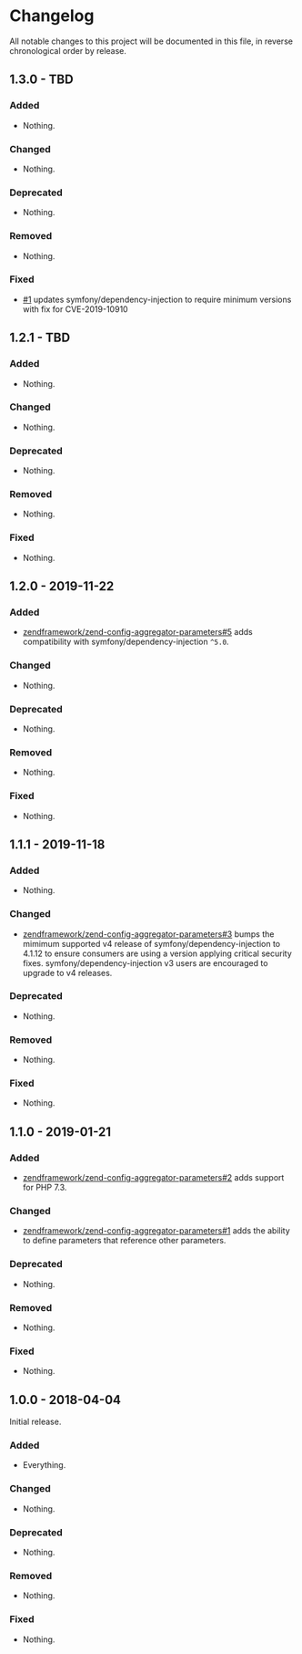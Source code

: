 # Changelog

All notable changes to this project will be documented in this file, in reverse chronological order by release.

## 1.3.0 - TBD

### Added

- Nothing.

### Changed

- Nothing.

### Deprecated

- Nothing.

### Removed

- Nothing.

### Fixed

- [#1](https://github.com/laminas/laminas-config-aggregator-parameters/pull/1) updates symfony/dependency-injection to require minimum versions with fix for CVE-2019-10910 

## 1.2.1 - TBD

### Added

- Nothing.

### Changed

- Nothing.

### Deprecated

- Nothing.

### Removed

- Nothing.

### Fixed

- Nothing.

## 1.2.0 - 2019-11-22

### Added

- [zendframework/zend-config-aggregator-parameters#5](https://github.com/zendframework/zend-config-aggregator-parameters/pull/5) adds compatibility with symfony/dependency-injection `^5.0`.

### Changed

- Nothing.

### Deprecated

- Nothing.

### Removed

- Nothing.

### Fixed

- Nothing.

## 1.1.1 - 2019-11-18

### Added

- Nothing.

### Changed

- [zendframework/zend-config-aggregator-parameters#3](https://github.com/zendframework/zend-config-aggregator-parameters/pull/3) bumps the mimimum supported v4 release of symfony/dependency-injection to 4.1.12 to ensure consumers are using a version applying critical security fixes. symfony/dependency-injection v3 users are encouraged to upgrade to v4 releases.

### Deprecated

- Nothing.

### Removed

- Nothing.

### Fixed

- Nothing.

## 1.1.0 - 2019-01-21

### Added

- [zendframework/zend-config-aggregator-parameters#2](https://github.com/zendframework/zend-config-aggregator-parameters/pull/2) adds support for PHP 7.3.

### Changed

- [zendframework/zend-config-aggregator-parameters#1](https://github.com/zendframework/zend-config-aggregator-parameters/pull/1) adds the ability to define parameters that reference other parameters.

### Deprecated

- Nothing.

### Removed

- Nothing.

### Fixed

- Nothing.

## 1.0.0 - 2018-04-04

Initial release.

### Added

- Everything.

### Changed

- Nothing.

### Deprecated

- Nothing.

### Removed

- Nothing.

### Fixed

- Nothing.

